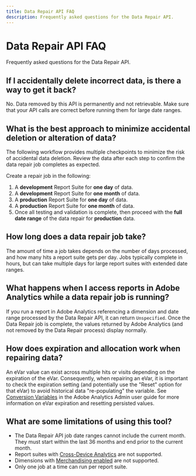 ```yaml
---
title: Data Repair API FAQ
description: Frequently asked questions for the Data Repair API.
---
```


# Data Repair API FAQ

Frequently asked questions for the Data Repair API.

## If I accidentally delete incorrect data, is there a way to get it back?

No. Data removed by this API is permanently and not retrievable. Make sure that your API calls are correct before running them for large date ranges.

## What is the best approach to minimize accidental deletion or alteration of data?

The following workflow provides multiple checkpoints to minimize the risk of accidental data deletion. Review the data after each step to confirm the data repair job completes as expected.
 
Create a repair job in the following:

1. A **development** Report Suite for **one day** of data.
1. A **development** Report Suite for **one month** of data.
1. A **production** Report Suite for **one day** of data.
1. A **production** Report Suite for **one month** of data.
1. Once all testing and validation is complete, then proceed with the **full date range** of the data repair for **production** data.

## How long does a data repair job take?

The amount of time a job takes depends on the number of days processed, and how many hits a report suite gets per day. Jobs typically complete in hours, but can take multiple days for large report suites with extended date ranges.

## What happens when I access reports in Adobe Analytics while a data repair job is running?

If you run a report in Adobe Analytics referencing a dimension and date range processed by the Data Repair API, it can return `Unspecified`. Once the Data Repair job is complete, the values returned by Adobe Analytics (and not removed by the Data Repair process) display normally.

## How does expiration and allocation work when repairing data?

An eVar value can exist across multiple hits or visits depending on the expiration of the eVar.  Consequently, when repairing an eVar, it is important to check the expiration setting (and potentially use the "Reset" option for that eVar) to avoid historical data "re-populating" the variable. See [Conversion Variables](https://docs.adobe.com/content/help/en/analytics/admin/admin-tools/conversion-variables/conversion-var-admin.html) in the Adobe Analytics Admin user guide for more information on eVar expiration and resetting persisted values.

## What are some limitations of using this tool?

* The Data Repair API job date ranges cannot include the current month.  They must start within the last 36 months and end prior to the current month.
* Report suites with [Cross-Device Analytics](https://experienceleague.adobe.com/docs/analytics/components/cda/overview.html) are not supported.
* Dimensions with [Merchandising enabled](https://experienceleague.adobe.com/docs/analytics/components/dimensions/evar-merchandising.html) are not supported.
* Only one job at a time can run per report suite.
